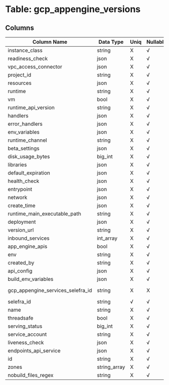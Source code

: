 # Table: gcp_appengine_versions

## Columns 

|  Column Name   |  Data Type  | Uniq | Nullable | Description | 
|  ----  | ----  | ----  | ----  | ---- | 
| instance_class | string | X | √ |  | 
| readiness_check | json | X | √ |  | 
| vpc_access_connector | json | X | √ |  | 
| project_id | string | X | √ |  | 
| resources | json | X | √ |  | 
| runtime | string | X | √ |  | 
| vm | bool | X | √ |  | 
| runtime_api_version | string | X | √ |  | 
| handlers | json | X | √ |  | 
| error_handlers | json | X | √ |  | 
| env_variables | json | X | √ |  | 
| runtime_channel | string | X | √ |  | 
| beta_settings | json | X | √ |  | 
| disk_usage_bytes | big_int | X | √ |  | 
| libraries | json | X | √ |  | 
| default_expiration | json | X | √ |  | 
| health_check | json | X | √ |  | 
| entrypoint | json | X | √ |  | 
| network | json | X | √ |  | 
| create_time | json | X | √ |  | 
| runtime_main_executable_path | string | X | √ |  | 
| deployment | json | X | √ |  | 
| version_url | string | X | √ |  | 
| inbound_services | int_array | X | √ |  | 
| app_engine_apis | bool | X | √ |  | 
| env | string | X | √ |  | 
| created_by | string | X | √ |  | 
| api_config | json | X | √ |  | 
| build_env_variables | json | X | √ |  | 
| gcp_appengine_services_selefra_id | string | X | X | fk to gcp_appengine_services.selefra_id | 
| selefra_id | string | √ | √ | primary keys value md5 | 
| name | string | X | √ |  | 
| threadsafe | bool | X | √ |  | 
| serving_status | big_int | X | √ |  | 
| service_account | string | X | √ |  | 
| liveness_check | json | X | √ |  | 
| endpoints_api_service | json | X | √ |  | 
| id | string | X | √ |  | 
| zones | string_array | X | √ |  | 
| nobuild_files_regex | string | X | √ |  | 


